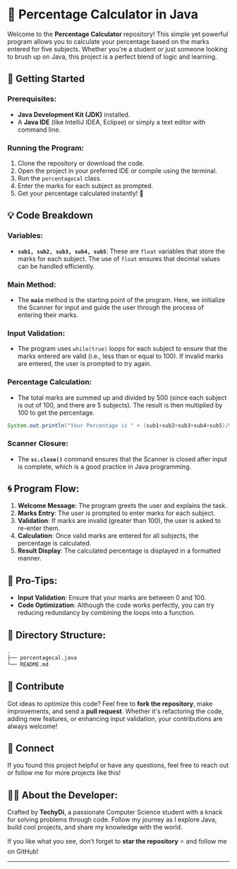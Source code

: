 # 🎯 Percentage Calculator in Java

Welcome to the **Percentage Calculator** repository! This simple yet powerful program allows you to calculate your percentage based on the marks entered for five subjects. Whether you're a student or just someone looking to brush up on Java, this project is a perfect blend of logic and learning.

## 🚀 Getting Started

### Prerequisites:
- **Java Development Kit (JDK)** installed.
- A **Java IDE** (like IntelliJ IDEA, Eclipse) or simply a text editor with command line.

### Running the Program:
1. Clone the repository or download the code.
2. Open the project in your preferred IDE or compile using the terminal.
3. Run the `percentagecal` class.
4. Enter the marks for each subject as prompted.
5. Get your percentage calculated instantly! 🎉

## 💡 Code Breakdown

### Variables:
- **`sub1, sub2, sub3, sub4, sub5`**: These are `float` variables that store the marks for each subject. The use of `float` ensures that decimal values can be handled efficiently.

### Main Method:
- The **`main`** method is the starting point of the program. Here, we initialize the Scanner for input and guide the user through the process of entering their marks.

### Input Validation:
- The program uses `while(true)` loops for each subject to ensure that the marks entered are valid (i.e., less than or equal to 100). If invalid marks are entered, the user is prompted to try again.

### Percentage Calculation:
- The total marks are summed up and divided by 500 (since each subject is out of 100, and there are 5 subjects). The result is then multiplied by 100 to get the percentage.
  
```java
System.out.println("Your Percentage is " + (sub1+sub2+sub3+sub4+sub5)/500 * 100 +" %");
```

### Scanner Closure:
- The **`sc.close()`** command ensures that the Scanner is closed after input is complete, which is a good practice in Java programming.

## 🌀 Program Flow:

1. **Welcome Message**: The program greets the user and explains the task.
2. **Marks Entry**: The user is prompted to enter marks for each subject. 
3. **Validation**: If marks are invalid (greater than 100), the user is asked to re-enter them.
4. **Calculation**: Once valid marks are entered for all subjects, the percentage is calculated.
5. **Result Display**: The calculated percentage is displayed in a formatted manner.

## 🎨 Pro-Tips:

- **Input Validation**: Ensure that your marks are between 0 and 100.
- **Code Optimization**: Although the code works perfectly, you can try reducing redundancy by combining the loops into a function. 

## 📂 Directory Structure:

```bash
.
├── percentagecal.java
└── README.md
```
## 🤝 Contribute

Got ideas to optimize this code? Feel free to **fork the repository**, make improvements, and send a **pull request**. Whether it's refactoring the code, adding new features, or enhancing input validation, your contributions are always welcome!

## 🔗 Connect

If you found this project helpful or have any questions, feel free to reach out or follow me for more projects like this!

## 👨‍💻 About the Developer:

Crafted by **TechyDi**, a passionate Computer Science student with a knack for solving problems through code. Follow my journey as I explore Java, build cool projects, and share my knowledge with the world.

If you like what you see, don’t forget to **star the repository** ⭐ and follow me on GitHub!

---